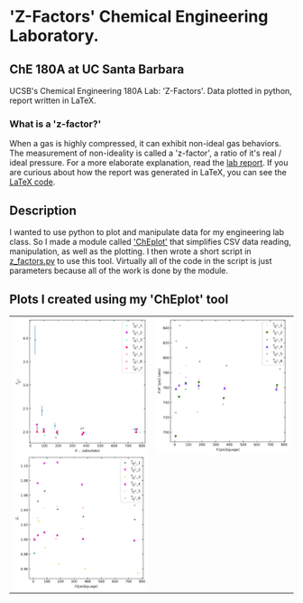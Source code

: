 # 'Z-Factors' Chemical Engineering Laboratory. 
## ChE 180A at UC Santa Barbara
UCSB's Chemical Engineering 180A Lab: 'Z-Factors'. Data plotted in python, report written in LaTeX. 

### What is a 'z-factor?'
When a gas is highly compressed, it can exhibit non-ideal gas behaviors. The measurement of non-ideality is called a 'z-factor', a ratio of it's real / ideal pressure. For a more elaborate explanation, read the [lab report](https://github.com/wesleyZero/Z_Factors_UCSB-ChE/blob/main/README_RESOURCES/ZFactorsReport.pdf). If you are curious about how the report was generated in LaTeX, you can see the [LaTeX code](https://github.com/wesleyZero/Z_Factors_UCSB-ChE/blob/main/Z_Factors_LaTeX/main.tex).

## Description
I wanted to use python to plot and manipulate data for my engineering lab class. So I made a module called ['ChEplot'](https://github.com/wesleyZero/Z_Factors_UCSB-ChE/blob/main/ChE_plotter/ChE.py) that simplifies CSV data reading, manipulation, as well as the plotting. I then wrote a short script in [z_factors.py](https://github.com/wesleyZero/Z_Factors_UCSB-ChE/blob/main/ChE_plotter/z_factors.py) to use this tool. Virtually all of the code in the script is just parameters because all of the work is done by the module. 

## Plots I created using my 'ChEplot' tool
<table><tr><td valign="top" width="50%">
<img src="https://github.com/wesleyZero/Z_Factors_UCSB-ChE/blob/main/README_RESOURCES/0_plot.png?raw=true" align="left" style="width: 100%" />  
<img src="https://github.com/wesleyZero/Z_Factors_UCSB-ChE/blob/main/README_RESOURCES/2_plot.png?raw=true" align="left" style="width: 100%" />  
</td><td valign="top" width="50%">
<img src="https://github.com/wesleyZero/Z_Factors_UCSB-ChE/blob/main/README_RESOURCES/1_plot.png?raw=true" align="left" style="width: 100%" />  
</td></tr></table>
<br />

